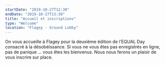 ```yaml
---
startDate: "2019-10-27T12:30"
endDate: "2019-10-27T13:30"
title: "Accueil et inscriptions"
type: "Welcome"
location: "Flagey - Ground Lobby"
---
```

On vous accueille à Flagey pour la deuxième édition de l'EQUAL Day consacré à la désobéissance. Si vous ne vous êtes pas enregistrés en ligne, pas de panique ... vous êtes les bienvenus. Nous nous ferons un plaisir de vous inscrire sur place.

